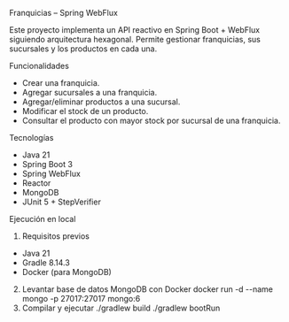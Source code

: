 Franquicias – Spring WebFlux

Este proyecto implementa un API reactivo en Spring Boot + WebFlux siguiendo arquitectura hexagonal.
Permite gestionar franquicias, sus sucursales y los productos en cada una.

Funcionalidades

* Crear una franquicia.
* Agregar sucursales a una franquicia.
* Agregar/eliminar productos a una sucursal.
* Modificar el stock de un producto.
* Consultar el producto con mayor stock por sucursal de una franquicia.

Tecnologías

* Java 21
* Spring Boot 3
* Spring WebFlux
* Reactor
* MongoDB
* JUnit 5 + StepVerifier 

Ejecución en local
1. Requisitos previos

* Java 21
* Gradle 8.14.3
* Docker (para MongoDB)

2. Levantar base de datos MongoDB con Docker
docker run -d --name mongo -p 27017:27017 mongo:6
3. Compilar y ejecutar
./gradlew build
./gradlew bootRun